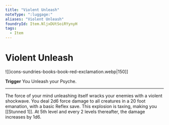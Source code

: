 ```yaml
---
title: "Violent Unleash"
noteType: ":luggage:"
aliases: "Violent Unleash"
foundryId: Item.NljxDUtSoiRYynyH
tags:
  - Item
---
```


# Violent Unleash
![[icons-sundries-books-book-red-exclamation.webp|150]]

**Trigger** You Unleash your Psyche.

* * *

The force of your mind unleashing itself wracks your enemies with a violent shockwave. You deal 2d6 force damage to all creatures in a 20 foot emanation, with a basic Reflex save. This explosion is taxing, making you [[Stunned 1]]. At 5th level and every 2 levels thereafter, the damage increases by 1d6.

